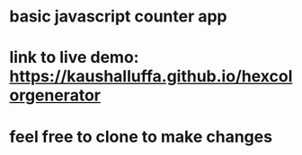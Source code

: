 # basic javascript counter app
# link to live demo: https://kaushalluffa.github.io/hexcolorgenerator
# feel free to clone to make changes